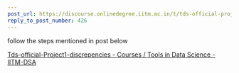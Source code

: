 ```yaml
---
post_url: https://discourse.onlinedegree.iitm.ac.in/t/tds-official-project1-discrepencies/171141/444
reply_to_post_number: 426
---
```

follow the steps mentioned in post below 

[Tds-official-Project1-discrepencies - Courses / Tools in Data Science - IITM-DSA](https://discourse.onlinedegree.iitm.ac.in/t/tds-official-project1-discrepencies/171141/316)